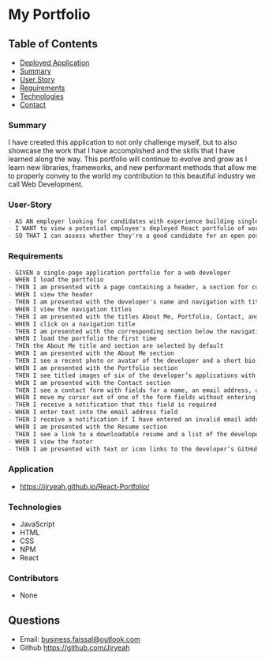 # My Portfolio

## Table of Contents

- [Deployed Application](#Application)
- [Summary](#Summary)
- [User Story](#User_Story)
- [Requirements](#Requirements)
- [Technologies](#Technologies)
- [Contact](#Questions)

### Summary

I have created this application to not only challenge myself, but to also showcase the work that I have accomplished and the skills that I have learned along the way. This portfolio will continue to evolve and grow as I learn new libraries, frameworks, and new performant methods that allow me to properly convey to the world my contribution to this beautiful industry we call Web Development.

### User-Story
```md
- AS AN employer looking for candidates with experience building single-page applications
- I WANT to view a potential employee's deployed React portfolio of work samples
- SO THAT I can assess whether they're a good candidate for an open position
```
### Requirements
```md
- GIVEN a single-page application portfolio for a web developer
- WHEN I load the portfolio
- THEN I am presented with a page containing a header, a section for content, and a footer
- WHEN I view the header
- THEN I am presented with the developer's name and navigation with titles corresponding to different sections of the portfolio
- WHEN I view the navigation titles
- THEN I am presented with the titles About Me, Portfolio, Contact, and Resume, and the title corresponding to the current section is highlighted
- WHEN I click on a navigation title
- THEN I am presented with the corresponding section below the navigation without the page reloading and that title is highlighted
- WHEN I load the portfolio the first time
- THEN the About Me title and section are selected by default
- WHEN I am presented with the About Me section
- THEN I see a recent photo or avatar of the developer and a short bio about them
- WHEN I am presented with the Portfolio section
- THEN I see titled images of six of the developer’s applications with links to both the deployed applications and the corresponding GitHub repository
- WHEN I am presented with the Contact section
- THEN I see a contact form with fields for a name, an email address, and a message
- WHEN I move my cursor out of one of the form fields without entering text
- THEN I receive a notification that this field is required
- WHEN I enter text into the email address field
- THEN I receive a notification if I have entered an invalid email address
- WHEN I am presented with the Resume section
- THEN I see a link to a downloadable resume and a list of the developer’s proficiencies
- WHEN I view the footer
- THEN I am presented with text or icon links to the developer’s GitHub and LinkedIn profiles, and their profile on a third platform (Stack Overflow, Twitter)
```
### Application

- https://jiryeah.github.io/React-Portfolio/

### Technologies

- JavaScript
- HTML
- CSS
- NPM
- React

### Contributors

- None

## Questions

- Email: business.faissal@outlook.com
- Github https://github.com/Jiryeah
